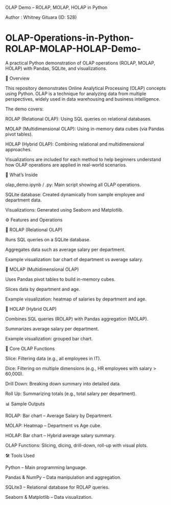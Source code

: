 OLAP Demo – ROLAP, MOLAP, HOLAP in Python

Author : Whitney Gituara (ID: 528)

# OLAP-Operations-in-Python-ROLAP-MOLAP-HOLAP-Demo-
A practical Python demonstration of OLAP operations (ROLAP, MOLAP, HOLAP) with Pandas, SQLite, and visualizations.


📖 Overview

This repository demonstrates Online Analytical Processing (OLAP) concepts using Python.
OLAP is a technique for analyzing data from multiple perspectives, widely used in data warehousing and business intelligence.

The demo covers:

ROLAP (Relational OLAP): Using SQL queries on relational databases.

MOLAP (Multidimensional OLAP): Using in-memory data cubes (via Pandas pivot tables).

HOLAP (Hybrid OLAP): Combining relational and multidimensional approaches.

Visualizations are included for each method to help beginners understand how OLAP operations are applied in real-world scenarios.


📂 What’s Inside

olap_demo.ipynb / .py: Main script showing all OLAP operations.

SQLite database: Created dynamically from sample employee and department data.

Visualizations: Generated using Seaborn and Matplotlib.


⚙️ Features and Operations

🔹 ROLAP (Relational OLAP)

Runs SQL queries on a SQLite database.

Aggregates data such as average salary per department.

Example visualization: bar chart of department vs average salary.

🔹 MOLAP (Multidimensional OLAP)

Uses Pandas pivot tables to build in-memory cubes.

Slices data by department and age.

Example visualization: heatmap of salaries by department and age.

🔹 HOLAP (Hybrid OLAP)

Combines SQL queries (ROLAP) with Pandas aggregation (MOLAP).

Summarizes average salary per department.

Example visualization: grouped bar chart.

🔹 Core OLAP Functions

Slice: Filtering data (e.g., all employees in IT).

Dice: Filtering on multiple dimensions (e.g., HR employees with salary > 60,000).

Drill Down: Breaking down summary into detailed data.

Roll Up: Summarizing totals (e.g., total salary per department).

📊 Sample Outputs

ROLAP: Bar chart – Average Salary by Department.

MOLAP: Heatmap – Department vs Age cube.

HOLAP: Bar chart – Hybrid average salary summary.

OLAP Functions: Slicing, dicing, drill-down, roll-up with visual plots.

🛠️ Tools Used

Python – Main programming language.

Pandas & NumPy – Data manipulation and aggregation.

SQLite3 – Relational database for ROLAP queries.

Seaborn & Matplotlib – Data visualization.
